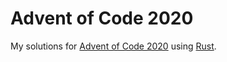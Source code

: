 # Advent of Code 2020

My solutions for [Advent of Code 2020](https://adventofcode.com/2020/) using [Rust](https://www.rust-lang.org/).
